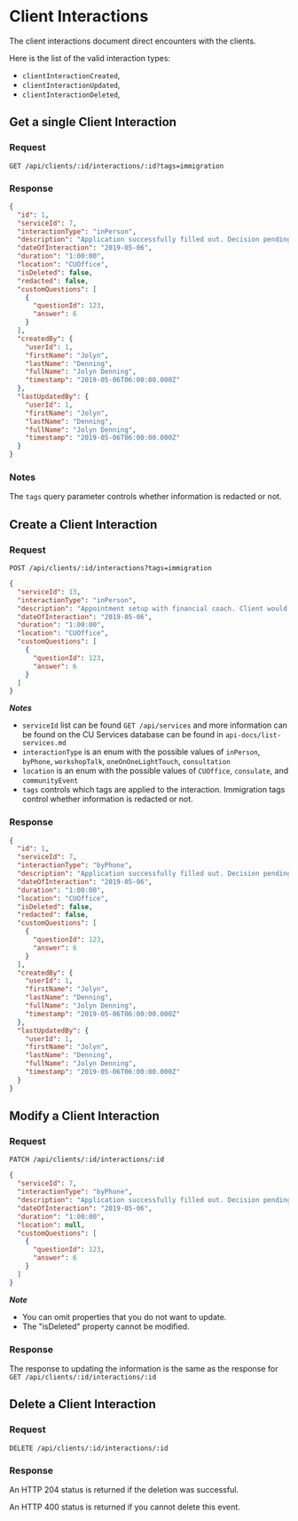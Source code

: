 # Client Interactions

The client interactions document direct encounters with the clients.

Here is the list of the valid interaction types:

- `clientInteractionCreated`,
- `clientInteractionUpdated`,
- `clientInteractionDeleted`,

## Get a single Client Interaction

### Request

```http
GET /api/clients/:id/interactions/:id?tags=immigration
```

### Response

```json
{
  "id": 1,
  "serviceId": 7,
  "interactionType": "inPerson",
  "description": "Application successfully filled out. Decision pending.",
  "dateOfInteraction": "2019-05-06",
  "duration": "1:00:00",
  "location": "CUOffice",
  "isDeleted": false,
  "redacted": false,
  "customQuestions": [
    {
      "questionId": 123,
      "answer": 6
    }
  ],
  "createdBy": {
    "userId": 1,
    "firstName": "Jolyn",
    "lastName": "Denning",
    "fullName": "Jolyn Denning",
    "timestamp": "2019-05-06T06:00:00.000Z"
  },
  "lastUpdatedBy": {
    "userId": 1,
    "firstName": "Jolyn",
    "lastName": "Denning",
    "fullName": "Jolyn Denning",
    "timestamp": "2019-05-06T06:00:00.000Z"
  }
}
```

### Notes

The `tags` query parameter controls whether information is redacted or not.

## Create a Client Interaction

### Request

```http
POST /api/clients/:id/interactions?tags=immigration
```

```json
{
  "serviceId": 13,
  "interactionType": "inPerson",
  "description": "Appointment setup with financial coach. Client would like to save up enough for a down payment on a car better suited for their work.",
  "dateOfInteraction": "2019-05-06",
  "duration": "1:00:00",
  "location": "CUOffice",
  "customQuestions": [
    {
      "questionId": 123,
      "answer": 6
    }
  ]
}
```

**_Notes_**

- `serviceId` list can be found `GET /api/services` and more information can be found on the CU Services database can be found in `api-docs/list-services.md`
- `interactionType` is an enum with the possible values of `inPerson`, `byPhone`, `workshopTalk`, `oneOnOneLightTouch`, `consultation`
- `location` is an enum with the possible values of `CUOffice`, `consulate`, and `communityEvent`
- `tags` controls which tags are applied to the interaction. Immigration tags control whether information is redacted or not.

### Response

```json
{
  "id": 1,
  "serviceId": 7,
  "interactionType": "byPhone",
  "description": "Application successfully filled out. Decision pending.",
  "dateOfInteraction": "2019-05-06",
  "duration": "1:00:00",
  "location": "CUOffice",
  "isDeleted": false,
  "redacted": false,
  "customQuestions": [
    {
      "questionId": 123,
      "answer": 6
    }
  ],
  "createdBy": {
    "userId": 1,
    "firstName": "Jolyn",
    "lastName": "Denning",
    "fullName": "Jolyn Denning",
    "timestamp": "2019-05-06T06:00:00.000Z"
  },
  "lastUpdatedBy": {
    "userId": 1,
    "firstName": "Jolyn",
    "lastName": "Denning",
    "fullName": "Jolyn Denning",
    "timestamp": "2019-05-06T06:00:00.000Z"
  }
}
```

## Modify a Client Interaction

### Request

```http
PATCH /api/clients/:id/interactions/:id
```

```json
{
  "serviceId": 7,
  "interactionType": "byPhone",
  "description": "Application successfully filled out. Decision pending.",
  "dateOfInteraction": "2019-05-06",
  "duration": "1:00:00",
  "location": null,
  "customQuestions": [
    {
      "questionId": 123,
      "answer": 6
    }
  ]
}
```

**_Note_**

- You can omit properties that you do not want to update.
- The "isDeleted" property cannot be modified.

### Response

The response to updating the information is the same as the response for `GET /api/clients/:id/interactions/:id`

## Delete a Client Interaction

### Request

```http
DELETE /api/clients/:id/interactions/:id
```

### Response

An HTTP 204 status is returned if the deletion was successful.

An HTTP 400 status is returned if you cannot delete this event.
